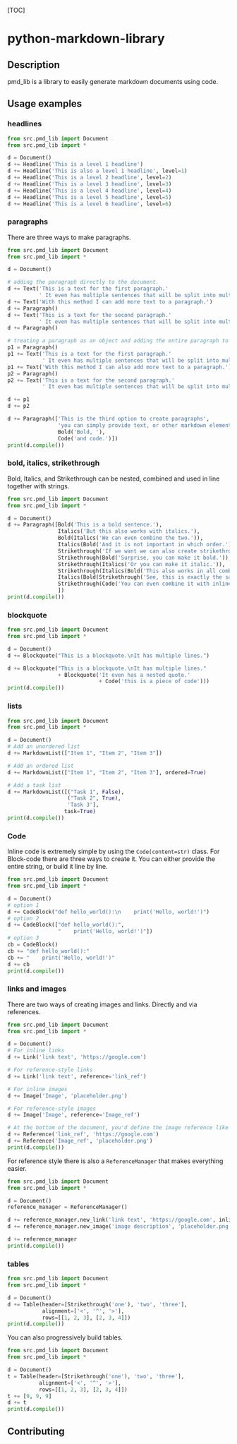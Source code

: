 [TOC]


# python-markdown-library

## Description

pmd_lib is a library to easily generate markdown documents using code.

## Usage examples

### headlines

```python
from src.pmd_lib import Document
from src.pmd_lib import *

d = Document()
d += Headline('This is a level 1 headline')
d += Headline('This is also a level 1 headline', level=1)
d += Headline('This is a level 2 headline', level=2)
d += Headline('This is a level 3 headline', level=3)
d += Headline('This is a level 4 headline', level=4)
d += Headline('This is a level 5 headline', level=5)
d += Headline('This is a level 6 headline', level=6)
```

### paragraphs

There are three ways to make paragraphs.

```python
from src.pmd_lib import Document
from src.pmd_lib import *

d = Document()

# adding the paragraph directly to the document.
d += Text('This is a text for the first paragraph.'
          ' It even has multiple sentences that will be split into multiple lines.')
d += Text('With this method I can add more text to a paragraph.')
d += Paragraph()
d += Text('This is a text for the second paragraph.'
          ' It even has multiple sentences that will be split into multiple lines.')
d += Paragraph()

# treating a paragraph as an object and adding the entire paragraph to the document.
p1 = Paragraph()
p1 += Text('This is a text for the first paragraph.'
           ' It even has multiple sentences that will be split into multiple lines.')
p1 += Text('With this method I can also add more text to a paragraph.')
p2 = Paragraph()
p2 += Text('This is a text for the second paragraph.'
           ' It even has multiple sentences that will be split into multiple lines.')

d += p1
d += p2

d += Paragraph(['This is the third option to create paragraphs',
                'you can simply provide text, or other markdown elements like: ',
                Bold('Bold, '),
                Code('and code.')])
print(d.compile())
```

### bold, italics, strikethrough

Bold, Italics, and Strikethrough can be nested, combined and used in line together with strings.

```python
from src.pmd_lib import Document
from src.pmd_lib import *

d = Document()
d += Paragraph([Bold('This is a bold sentence.'),
                Italics('But this also works with italics.'),
                Bold(Italics('We can even combine the two.')),
                Italics(Bold('And it is not important in which order.')),
                Strikethrough('If we want we can also create strikethrough text.'),
                Strikethrough(Bold('Surprise, you can make it bold.')),
                Strikethrough(Italics('Or you can make it italic.')),
                Strikethrough(Italics(Bold('This also works in all combinations.'))),
                Italics(Bold(Strikethrough('See, this is exactly the same.'))),
                Strikethrough(Code('You can even combine it with inline code.')),
                ])
print(d.compile())
```

### blockquote

```python
from src.pmd_lib import Document
from src.pmd_lib import *

d = Document()
d += Blockquote("This is a blockquote.\nIt has multiple lines.")

d += Blockquote("This is a blockquote.\nIt has multiple lines."
                + Blockquote('It even has a nested quote.'
                             + Code('this is a piece of code')))
print(d.compile())
```

### lists

```python
from src.pmd_lib import Document
from src.pmd_lib import *

d = Document()
# Add an unordered list
d += MarkdownList(["Item 1", "Item 2", "Item 3"])

# Add an ordered list
d += MarkdownList(["Item 1", "Item 2", "Item 3"], ordered=True)

# Add a task list
d += MarkdownList([("Task 1", False),
                   ("Task 2", True),
                   'Task 3'],
                  task=True)
print(d.compile())
```

### Code

Inline code is extremely simple by using the `Code(content=str)` class.
For Block-code there are three ways to create it. You can either provide the entire string, or build it line by line.

```python
from src.pmd_lib import Document
from src.pmd_lib import *

d = Document()
# option 1
d += CodeBlock("def hello_world():\n    print('Hello, world!')")
# option 2
d += CodeBlock(["def hello_world():",
                "    print('Hello, world!')"])
# option 3
cb = CodeBlock()
cb += "def hello_world():"
cb += "    print('Hello, world!')"
d += cb
print(d.compile())
```

### links and images

There are two ways of creating images and links.
Directly and via references.

```python
from src.pmd_lib import Document
from src.pmd_lib import *

d = Document()
# For inline links
d += Link('link text', 'https://google.com')

# For reference-style links
d += Link('link text', reference='link_ref')

# For inline images
d += Image('Image', 'placeholder.png')

# For reference-style images
d += Image('Image', reference='Image_ref')

# At the bottom of the document, you'd define the image reference like this:
d += Reference('link_ref', 'https://google.com')
d += Reference('Image_ref', 'placeholder.png')
print(d.compile())
```

For reference style there is also a `ReferenceManager` that makes everything easier.

```python
from src.pmd_lib import Document
from src.pmd_lib import *

d = Document()
reference_manager = ReferenceManager()

d += reference_manager.new_link('link text', 'https://google.com', inline=False)
d += reference_manager.new_image('image description', 'placeholder.png')

d += reference_manager
print(d.compile())
```

### tables

```python
from src.pmd_lib import Document
from src.pmd_lib import *

d = Document()
d += Table(header=[Strikethrough('one'), 'two', 'three'],
           alignment=['<', '^', '>'],
           rows=[[1, 2, 3], [2, 3, 4]])
print(d.compile())
```

You can also progressively build tables.

```python
from src.pmd_lib import Document
from src.pmd_lib import *

d = Document()
t = Table(header=[Strikethrough('one'), 'two', 'three'],
          alignment=['<', '^', '>'],
          rows=[[1, 2, 3], [2, 3, 4]])
t += [9, 9, 9]
d += t
print(d.compile())
```

## Contributing
